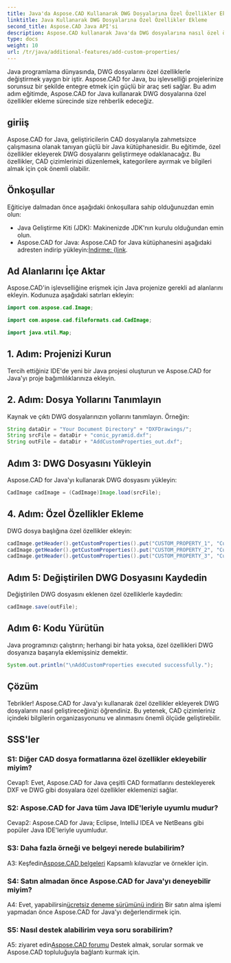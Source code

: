 ```yaml
---
title: Java'da Aspose.CAD Kullanarak DWG Dosyalarına Özel Özellikler Ekleme
linktitle: Java Kullanarak DWG Dosyalarına Özel Özellikler Ekleme
second_title: Aspose.CAD Java API'si
description: Aspose.CAD kullanarak Java'da DWG dosyalarına nasıl özel özellikler ekleyeceğinizi öğrenin. CAD çizimlerinde organizasyonu ve bilgi erişimini zahmetsizce geliştirin.
type: docs
weight: 10
url: /tr/java/additional-features/add-custom-properties/
---
```

Java programlama dünyasında, DWG dosyalarını özel özelliklerle değiştirmek yaygın bir iştir. Aspose.CAD for Java, bu işlevselliği projelerinize sorunsuz bir şekilde entegre etmek için güçlü bir araç seti sağlar. Bu adım adım eğitimde, Aspose.CAD for Java kullanarak DWG dosyalarına özel özellikler ekleme sürecinde size rehberlik edeceğiz.

## giriiş

Aspose.CAD for Java, geliştiricilerin CAD dosyalarıyla zahmetsizce çalışmasına olanak tanıyan güçlü bir Java kütüphanesidir. Bu eğitimde, özel özellikler ekleyerek DWG dosyalarını geliştirmeye odaklanacağız. Bu özellikler, CAD çizimlerinizi düzenlemek, kategorilere ayırmak ve bilgileri almak için çok önemli olabilir.

## Önkoşullar

Eğiticiye dalmadan önce aşağıdaki önkoşullara sahip olduğunuzdan emin olun:

- Java Geliştirme Kiti (JDK): Makinenizde JDK'nın kurulu olduğundan emin olun.
- Aspose.CAD for Java: Aspose.CAD for Java kütüphanesini aşağıdaki adresten indirip yükleyin:[İndirme: {link](https://releases.aspose.com/cad/java/).

## Ad Alanlarını İçe Aktar

Aspose.CAD'in işlevselliğine erişmek için Java projenize gerekli ad alanlarını ekleyin. Kodunuza aşağıdaki satırları ekleyin:

```java
import com.aspose.cad.Image;

import com.aspose.cad.fileformats.cad.CadImage;

import java.util.Map;
```

## 1. Adım: Projenizi Kurun

Tercih ettiğiniz IDE'de yeni bir Java projesi oluşturun ve Aspose.CAD for Java'yı proje bağımlılıklarınıza ekleyin.

## 2. Adım: Dosya Yollarını Tanımlayın

Kaynak ve çıktı DWG dosyalarınızın yollarını tanımlayın. Örneğin:

```java
String dataDir = "Your Document Directory" + "DXFDrawings/";
String srcFile = dataDir + "conic_pyramid.dxf";
String outFile = dataDir + "AddCustomProperties_out.dxf";
```

## Adım 3: DWG Dosyasını Yükleyin

Aspose.CAD for Java'yı kullanarak DWG dosyasını yükleyin:

```java
CadImage cadImage = (CadImage)Image.load(srcFile);
```

## 4. Adım: Özel Özellikler Ekleme

DWG dosya başlığına özel özellikler ekleyin:

```java
cadImage.getHeader().getCustomProperties().put("CUSTOM_PROPERTY_1", "Custom property test 1");
cadImage.getHeader().getCustomProperties().put("CUSTOM_PROPERTY_2", "Custom property test 2");
cadImage.getHeader().getCustomProperties().put("CUSTOM_PROPERTY_3", "Custom property test 3");
```

## Adım 5: Değiştirilen DWG Dosyasını Kaydedin

Değiştirilen DWG dosyasını eklenen özel özelliklerle kaydedin:

```java
cadImage.save(outFile);
```

## Adım 6: Kodu Yürütün

Java programınızı çalıştırın; herhangi bir hata yoksa, özel özellikleri DWG dosyanıza başarıyla eklemişsiniz demektir.

```java
System.out.println("\nAddCustomProperties executed successfully.");
```

## Çözüm

Tebrikler! Aspose.CAD for Java'yı kullanarak özel özellikler ekleyerek DWG dosyalarını nasıl geliştireceğinizi öğrendiniz. Bu yetenek, CAD çizimleriniz içindeki bilgilerin organizasyonunu ve alınmasını önemli ölçüde geliştirebilir.

## SSS'ler

### S1: Diğer CAD dosya formatlarına özel özellikler ekleyebilir miyim?

Cevap1: Evet, Aspose.CAD for Java çeşitli CAD formatlarını destekleyerek DXF ve DWG gibi dosyalara özel özellikler eklemenizi sağlar.

### S2: Aspose.CAD for Java tüm Java IDE'leriyle uyumlu mudur?

Cevap2: Aspose.CAD for Java; Eclipse, IntelliJ IDEA ve NetBeans gibi popüler Java IDE'leriyle uyumludur.

### S3: Daha fazla örneği ve belgeyi nerede bulabilirim?

 A3: Keşfedin[Aspose.CAD belgeleri](https://reference.aspose.com/cad/java/) Kapsamlı kılavuzlar ve örnekler için.

### S4: Satın almadan önce Aspose.CAD for Java'yı deneyebilir miyim?

 A4: Evet, yapabilirsin[ücretsiz deneme sürümünü indirin](https://releases.aspose.com/) Bir satın alma işlemi yapmadan önce Aspose.CAD for Java'yı değerlendirmek için.

### S5: Nasıl destek alabilirim veya soru sorabilirim?

A5: ziyaret edin[Aspose.CAD forumu](https://forum.aspose.com/c/cad/19) Destek almak, sorular sormak ve Aspose.CAD topluluğuyla bağlantı kurmak için.